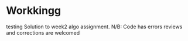 # Workkingg
testing
Solution to week2 algo assignment.
N/B: Code has errors reviews and corrections are welcomed
